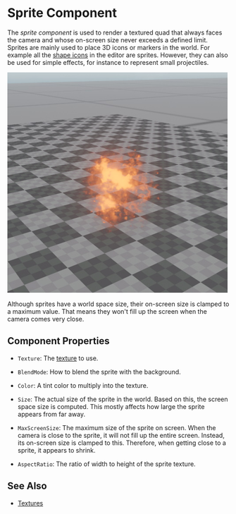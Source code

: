 # Sprite Component

The *sprite component* is used to render a textured quad that always faces the camera and whose on-screen size never exceeds a defined limit. Sprites are mainly used to place 3D icons or markers in the world. For example all the [shape icons](../scenes/selection.md#shape-icons) in the editor are sprites. However, they can also be used for simple effects, for instance to represent small projectiles.

![Sprite](media/sprite.jpg)

Although sprites have a world space size, their on-screen size is clamped to a maximum value. That means they won't fill up the screen when the camera comes very close.

## Component Properties

* `Texture`: The [texture](textures-overview.md) to use.

* `BlendMode`: How to blend the sprite with the background.

* `Color`: A tint color to multiply into the texture.

* `Size`: The actual size of the sprite in the world. Based on this, the screen space size is computed. This mostly affects how large the sprite appears from far away.

* `MaxScreenSize`: The maximum size of the sprite on screen. When the camera is close to the sprite, it will not fill up the entire screen. Instead, its on-screen size is clamped to this. Therefore, when getting close to a sprite, it appears to shrink.

* `AspectRatio`: The ratio of width to height of the sprite texture.

## See Also

* [Textures](textures-overview.md)

